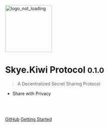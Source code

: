 <img src="https://i.ibb.co/DkJW76L/dark-logo.png" alt="logo_not_loading" height="150"/>

# Skye.Kiwi Protocol  <small>0.1.0</small>

> A Decentralized Secret Sharing Protocol

- Share with Privacy
<br /><br /><br /><br />


[GitHub](https://github.com/skyekiwi)
[Getting Started](intro.md)
